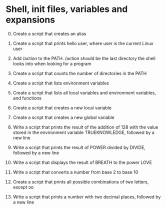 # Shell, init files, variables and expansions

0. Create a script that creates an alias

1. Create a script that prints hello user, where user is the current Linux user

2. Add /action to the PATH. /action should be the last directory the shell looks into when looking for a program

3. Create a script that counts the number of directories in the PATH

4. Create a script that lists environment variables

5. Create a script that lists all local variables and environment variables, and functions

6. Create a script that creates a new local variable

7. Create a script that creates a new global variable

8. Write a script that prints the result of the addition of 128 with the value stored in the environment variable TRUEKNOWLEDGE, followed by a new line

9. Write a script that prints the result of POWER divided by DIVIDE, followed by a new line

10. Write a script that displays the result of BREATH to the power LOVE

11. Write a script that converts a number from base 2 to base 10

12. Create a script that prints all possible combinations of two letters, except oo

13. Write a script that prints a number with two decimal places, followed by a new line

